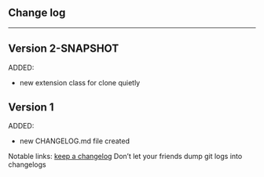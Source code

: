 ## Change log
----------------------

Version 2-SNAPSHOT
-------------

ADDED:

- new extension class for clone quietly

Version 1
-------------

ADDED:

- new CHANGELOG.md file created

Notable links:
[keep a changelog](http://keepachangelog.com/en/1.0.0/) Don’t let your friends dump git logs into changelogs
